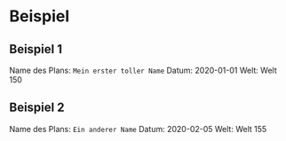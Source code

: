 # Beispiel

## Beispiel 1

Name des Plans: `Mein erster toller Name`
Datum: 2020-01-01
Welt: Welt 150

## Beispiel 2

Name des Plans: `Ein anderer Name`
Datum: 2020-02-05
Welt: Welt 155

